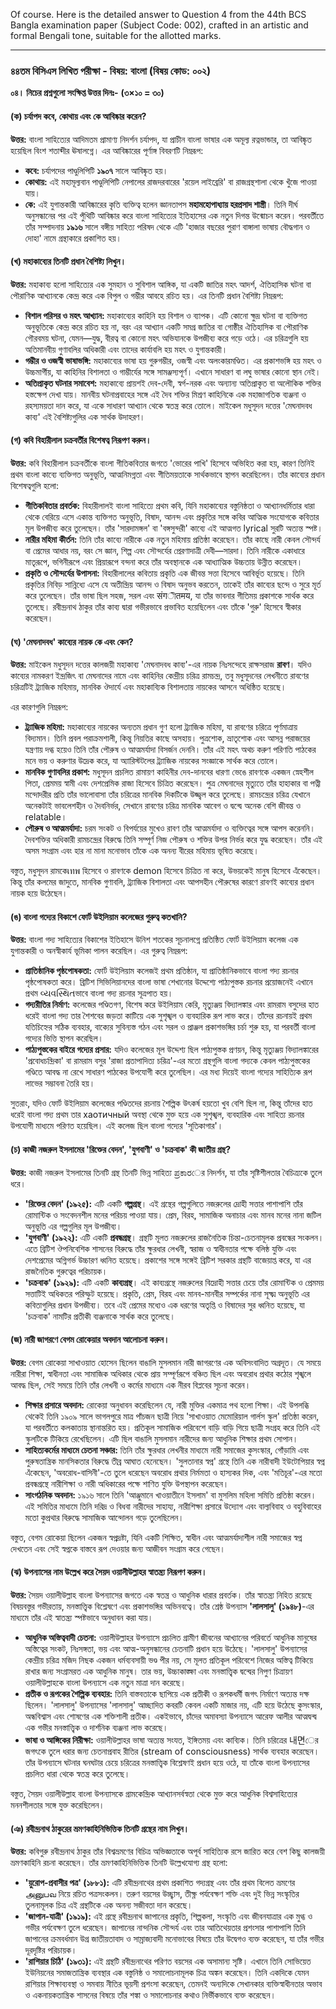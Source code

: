 Of course. Here is the detailed answer to Question 4 from the 44th BCS Bangla examination paper (Subject Code: 002), crafted in an artistic and formal Bengali tone, suitable for the allotted marks.

***

### **৪৪তম বিসিএস লিখিত পরীক্ষা - বিষয়: বাংলা (বিষয় কোড: ০০২)**

**০৪। নিচের প্রশ্নগুলো সংক্ষিপ্ত উত্তর দিনঃ-** **(৩×১০ = ৩০)**

#### **(ক) চর্যাপদ কবে, কোথায় এবং কে আবিষ্কার করেন?**

**উত্তর:**
বাংলা সাহিত্যের আদিমতম প্রামাণ্য নিদর্শন চর্যাপদ, যা প্রাচীন বাংলা ভাষার এক অমূল্য রত্নভান্ডার, তা আবিষ্কৃত হয়েছিল বিংশ শতাব্দীর ঊষালগ্নে। এর আবিষ্কারের পূর্ণাঙ্গ বিবরণটি নিম্নরূপ:

*   **কবে:** চর্যাপদের পাণ্ডুলিপিটি **১৯০৭** সালে আবিষ্কৃত হয়।
*   **কোথায়:** এই মহামূল্যবান পাণ্ডুলিপিটি নেপালের রাজদরবারের 'রয়েল লাইব্রেরি' বা রাজগ্রন্থশালা থেকে খুঁজে পাওয়া যায়।
*   **কে:** এই যুগান্তকারী আবিষ্কারের কৃতি ব্যক্তিত্ব হলেন জ্ঞানতাপস **মহামহোপাধ্যায় হরপ্রসাদ শাস্ত্রী**। তিনি দীর্ঘ অনুসন্ধানের পর এই পুঁথিটি আবিষ্কার করে বাংলা সাহিত্যের ইতিহাসের এক নতুন দিগন্ত উন্মোচন করেন। পরবর্তীতে তাঁর সম্পাদনায় **১৯১৬** সালে বঙ্গীয় সাহিত্য পরিষদ থেকে এটি 'হাজার বছরের পুরাণ বাঙ্গালা ভাষায় বৌদ্ধগান ও দোহা' নামে গ্রন্থাকারে প্রকাশিত হয়।

#### **(খ) মহাকাব্যের তিনটি প্রধান বৈশিষ্ট্য লিখুন।**

**উত্তর:**
মহাকাব্য হলো সাহিত্যের এক সুমহান ও সুবিশাল আঙ্গিক, যা একটি জাতির মহৎ আদর্শ, ঐতিহাসিক ঘটনা বা পৌরাণিক আখ্যানকে কেন্দ্র করে এক বিপুল ও গম্ভীর আবহে রচিত হয়। এর তিনটি প্রধান বৈশিষ্ট্য নিম্নরূপ:

*   **বিশাল পরিসর ও মহৎ আখ্যান:** মহাকাব্যের কাহিনি হয় বিশাল ও ব্যাপক। এটি কোনো ক্ষুদ্র ঘটনা বা ব্যক্তিগত অনুভূতিকে কেন্দ্র করে রচিত হয় না, বরং এর আখ্যান একটি সমগ্র জাতির বা গোষ্ঠীর ঐতিহাসিক বা পৌরাণিক গৌরবময় ঘটনা, যেমন—যুদ্ধ, বীরত্ব বা কোনো মহৎ অভিযানকে উপজীব্য করে গড়ে ওঠে। এর চরিত্রগুলি হয় অতিমানবীয় গুণাবলির অধিকারী এবং তাদের কার্যাবলি হয় মহৎ ও যুগান্তকারী।
*   **গম্ভীর ও ওজস্বী ভাষাভঙ্গি:** মহাকাব্যের ভাষা হয় গুরুগম্ভীর, ওজস্বী এবং অলংকারমণ্ডিত। এর প্রকাশভঙ্গি হয় মহৎ ও উচ্চমার্গীয়, যা কাহিনির বিশালতা ও গাম্ভীর্যের সঙ্গে সামঞ্জস্যপূর্ণ। এখানে সাধারণ বা লঘু ভাষার কোনো স্থান নেই।
*   **অতিপ্রাকৃত ঘটনার সমাবেশ:** মহাকাব্যে প্রায়শই দেব-দেবী, স্বর্গ-নরক এবং অন্যান্য অতিপ্রাকৃত বা অলৌকিক শক্তির হস্তক্ষেপ দেখা যায়। মানবীয় ঘটনাপ্রবাহের সঙ্গে এই দৈব শক্তির মিশ্রণ কাহিনিকে এক মহাজাগতিক ব্যঞ্জনা ও রহস্যময়তা দান করে, যা একে সাধারণ আখ্যান থেকে স্বতন্ত্র করে তোলে। মাইকেল মধুসূদন দত্তের 'মেঘনাদবধ কাব্য' এই বৈশিষ্ট্যগুলির এক সার্থক উদাহরণ।

#### **(গ) কবি বিহারীলাল চক্রবর্তীর বিশেষত্ব নিরূপণ করুন।**

**উত্তর:**
কবি বিহারীলাল চক্রবর্তীকে বাংলা গীতিকবিতার জগতে 'ভোরের পাখি' হিসেবে অভিহিত করা হয়, কারণ তিনিই প্রথম বাংলা কাব্যে ব্যক্তিগত অনুভূতি, আত্মনিমগ্নতা এবং গীতিময়তাকে সার্থকভাবে স্থাপন করেছিলেন। তাঁর কাব্যের প্রধান বিশেষত্বগুলি হলো:

*   **গীতিকবিতার প্রবর্তক:** বিহারীলালই বাংলা সাহিত্যে প্রথম কবি, যিনি মহাকাব্যের বস্তুনিষ্ঠতা ও আখ্যানধর্মিতার ধারা থেকে বেরিয়ে এসে একান্ত ব্যক্তিগত অনুভূতি, বিষাদ, আনন্দ এবং প্রকৃতির সঙ্গে কবির আত্মিক সংযোগকে কবিতার মূল উপজীব্য করে তুলেছেন। তাঁর 'সারদামঙ্গল' বা 'বঙ্গসুন্দরী' কাব্যে এই আত্মগত lyrical সুরটি অত্যন্ত স্পষ্ট।
*   **নারীর মহিমা কীর্তন:** তিনি তাঁর কাব্যে নারীকে এক নতুন মহিমায় প্রতিষ্ঠা করেছেন। তাঁর কাছে নারী কেবল সৌন্দর্য বা প্রেমের আধার নয়, বরং সে জ্ঞান, শিল্প এবং সৌন্দর্যের প্রেরণাদাত্রী দেবী—সারদা। তিনি নারীকে একাধারে মাতৃরূপে, ভগিনীরূপে এবং প্রিয়ারূপে বন্দনা করে তাঁর অবস্থানকে এক আধ্যাত্মিক উচ্চতায় উন্নীত করেছেন।
*   **প্রকৃতি ও সৌন্দর্যের উপাসনা:** বিহারীলালের কবিতায় প্রকৃতি এক জীবন্ত সত্তা হিসেবে আবির্ভূত হয়েছে। তিনি প্রকৃতির নিবিড় সান্নিধ্যে এসে যে অতীন্দ্রিয় আনন্দ ও বিষাদ অনুভব করতেন, তাকেই তাঁর কাব্যের ছন্দে ও সুরে মূর্ত করে তুলেছেন। তাঁর ভাষা ছিল সহজ, সরল এবং संगীतमय, যা তাঁর ভাবনার গীতিময় প্রকাশকে সার্থক করে তুলেছে। রবীন্দ্রনাথ ঠাকুর তাঁর কাব্য দ্বারা গভীরভাবে প্রভাবিত হয়েছিলেন এবং তাঁকে 'গুরু' হিসেবে স্বীকার করেছেন।

#### **(ঘ) 'মেঘনাদবধ' কাব্যের নায়ক কে এবং কেন?**

**উত্তর:**
মাইকেল মধুসূদন দত্তের কালজয়ী মহাকাব্য 'মেঘনাদবধ কাব্য'-এর নায়ক নিঃসন্দেহে রাক্ষসরাজ **রাবণ**। যদিও কাব্যের নামকরণ ইন্দ্রজিৎ বা মেঘনাদের নামে এবং কাহিনির কেন্দ্রীয় চরিত্র রামচন্দ্র, তবু মধুসূদনের লেখনীতে রাবণের চরিত্রটিই ট্র্যাজিক মহিমায়, মানবিক ঔদার্যে এবং মহাকাব্যিক বিশালতায় নায়কের আসনে অধিষ্ঠিত হয়েছে।

এর কারণগুলি নিম্নরূপ:
*   **ট্র্যাজিক মহিমা:** মহাকাব্যের নায়কের অন্যতম প্রধান গুণ হলো ট্র্যাজিক মহিমা, যা রাবণের চরিত্রে পূর্ণমাত্রায় বিদ্যমান। তিনি প্রবল পরাক্রমশালী, কিন্তু নিয়তির কাছে অসহায়। পুত্রশোক, ভ্রাতৃশোক এবং আসন্ন পরাজয়ের যন্ত্রণায় দগ্ধ হয়েও তিনি তাঁর পৌরুষ ও আত্মমর্যাদা বিসর্জন দেননি। তাঁর এই মহৎ অথচ করুণ পরিণতি পাঠকের মনে ভয় ও করুণার উদ্রেক করে, যা অ্যারিস্টটলের ট্র্যাজিক নায়কের সংজ্ঞাকে সার্থক করে তোলে।
*   **মানবিক গুণাবলির প্রকাশ:** মধুসূদন প্রচলিত রামায়ণ কাহিনীর দেব-দানবের ধারণা ভেঙে রাবণকে একজন স্নেহশীল পিতা, প্রেমময় স্বামী এবং দেশপ্রেমিক রাজা হিসেবে চিত্রিত করেছেন। পুত্র মেঘনাদের মৃত্যুতে তাঁর হাহাকার বা পত্নী মন্দোদরীর প্রতি তাঁর ভালোবাসা তাঁর চরিত্রের মানবিক দিকটিকে উজ্জ্বল করে তুলেছে। রামচন্দ্রের চরিত্র যেখানে অনেকটাই ভাবলেশহীন ও দৈবনির্ভর, সেখানে রাবণের চরিত্র মানবিক আবেগ ও দ্বন্দ্বে অনেক বেশি জীবন্ত ও relatable।
*   **পৌরুষ ও আত্মমর্যাদা:** চরম সংকট ও বিপর্যয়ের মুখেও রাবণ তাঁর আত্মমর্যাদা ও ব্যক্তিত্বের সঙ্গে আপস করেননি। দৈবশক্তির অধিকারী রামচন্দ্রের বিরুদ্ধে তিনি সম্পূর্ণ নিজ পৌরুষ ও শক্তির উপর নির্ভর করে যুদ্ধ করেছেন। তাঁর এই অসম সংগ্রাম এবং হার না মানা মনোভাব তাঁকে এক অনন্য বীরের মহিমায় ভূষিত করেছে।

বস্তুত, মধুসূদন রামকেเทพ হিসেবে ও রাবণকে demon হিসেবে চিত্রিত না করে, উভয়কেই মানুষ হিসেবে এঁকেছেন। কিন্তু তাঁর কলমের জাদুতে, মানবিক গুণাবলি, ট্র্যাজিক বিশালতা এবং আপসহীন পৌরুষের কারণে রাবণই কাব্যের প্রধান নায়ক হয়ে উঠেছেন।

#### **(ঙ) বাংলা গদ্যের বিকাশে ফোর্ট উইলিয়াম কলেজের গুরুত্ব কতখানি?**

**উত্তর:**
বাংলা গদ্য সাহিত্যের বিকাশের ইতিহাসে উনিশ শতকের সূচনালগ্নে প্রতিষ্ঠিত ফোর্ট উইলিয়াম কলেজ এক যুগান্তকারী ও অনস্বীকার্য ভূমিকা পালন করেছিল। এর গুরুত্ব নিম্নরূপ:

*   **প্রাতিষ্ঠানিক পৃষ্ঠপোষকতা:** ফোর্ট উইলিয়াম কলেজই প্রথম প্রতিষ্ঠান, যা প্রাতিষ্ঠানিকভাবে বাংলা গদ্য রচনার পৃষ্ঠপোষকতা করে। ব্রিটিশ সিভিলিয়ানদের বাংলা ভাষা শেখানোর উদ্দেশ্যে পাঠ্যপুস্তক রচনার প্রয়োজনেই এখানে প্রথম વ્યવસ્થિતভাবে বাংলা গদ্য রচনার সূত্রপাত হয়।
*   **গদ্যরীতির নির্মাণ:** কলেজের পণ্ডিতগণ, বিশেষ করে উইলিয়াম কেরি, মৃত্যুঞ্জয় বিদ্যালঙ্কার এবং রামরাম বসুদের হাত ধরেই বাংলা গদ্য তার শৈশবের জড়তা কাটিয়ে এক সুশৃঙ্খল ও ব্যবহারিক রূপ লাভ করে। তাঁদের রচনায়ই প্রথম যতিচিহ্নের সঠিক ব্যবহার, বাক্যের সুবিন্যস্ত গঠন এবং সরল ও প্রাঞ্জল প্রকাশভঙ্গির চর্চা শুরু হয়, যা পরবর্তী বাংলা গদ্যের ভিত্তি স্থাপন করেছিল।
*   **পাঠ্যপুস্তকের বাইরে গদ্যের প্রসার:** যদিও কলেজের মূল উদ্দেশ্য ছিল পাঠ্যপুস্তক প্রণয়ন, কিন্তু মৃত্যুঞ্জয় বিদ্যালঙ্কারের 'প্রবোধচন্দ্রিকা' বা রামরাম বসুর 'রাজা প্রতাপাদিত্য চরিত্র'-এর মতো গ্রন্থগুলি বাংলা গদ্যকে কেবল পাঠ্যপুস্তকের গণ্ডিতে আবদ্ধ না রেখে সাধারণ পাঠকের উপযোগী করে তুলেছিল। এর মধ্য দিয়েই বাংলা গদ্যের সাহিত্যিক রূপ লাভের সম্ভাবনা তৈরি হয়।

সুতরাং, যদিও ফোর্ট উইলিয়াম কলেজের পণ্ডিতদের রচনায় শৈল্পিক উৎকর্ষ হয়তো খুব বেশি ছিল না, কিন্তু তাঁদের হাত ধরেই বাংলা গদ্য প্রথম তার хаотичный অবস্থা থেকে মুক্ত হয়ে এক সুশৃঙ্খল, ব্যবহারিক এবং সাহিত্য রচনার উপযোগী মাধ্যমে পরিণত হয়েছিল। এই কলেজ ছিল বাংলা গদ্যের 'সূতিকাগার'।

#### **(চ) কাজী নজরুল ইসলামের 'রিক্তের বেদন', 'যুগবাণী' ও 'চক্রবাক' কী জাতীয় গ্রন্থ?**

**উত্তর:**
কাজী নজরুল ইসলামের তিনটি গ্রন্থ তিনটি ভিন্ন সাহিত্য ಪ್ರಕಾರের নিদর্শন, যা তাঁর সৃষ্টিশীলতার বৈচিত্র্যকে তুলে ধরে।

*   **'রিক্তের বেদন' (১৯২৫):** এটি একটি **গল্পগ্রন্থ**। এই গ্রন্থের গল্পগুলিতে নজরুলের দ্রোহী সত্তার পাশাপাশি তাঁর রোমান্টিক ও সংবেদনশীল মনের পরিচয় পাওয়া যায়। প্রেম, বিরহ, সামাজিক অনাচার এবং মানব মনের নানা জটিল অনুভূতি এর গল্পগুলির মূল উপজীব্য।
*   **'যুগবাণী' (১৯২২):** এটি একটি **প্রবন্ধগ্রন্থ**। গ্রন্থটি মূলত নজরুলের রাজনৈতিক চিন্তা-চেতনামূলক প্রবন্ধের সংকলন। এতে ব্রিটিশ ঔপনিবেশিক শাসনের বিরুদ্ধে তাঁর ক্ষুরধার লেখনী, স্বরাজ ও স্বাধীনতার পক্ষে বলিষ্ঠ যুক্তি এবং দেশপ্রেমের অগ্নিগর্ভ উচ্চারণ ধ্বনিত হয়েছে। প্রকাশের সঙ্গে সঙ্গেই ব্রিটিশ সরকার গ্রন্থটি বাজেয়াপ্ত করে, যা এর রাজনৈতিক গুরুত্বের পরিচায়ক।
*   **'চক্রবাক' (১৯২৯):** এটি একটি **কাব্যগ্রন্থ**। এই কাব্যগ্রন্থে নজরুলের বিদ্রোহী সত্তার চেয়ে তাঁর রোমান্টিক ও প্রেমময় সত্তাটিই অধিকতর পরিস্ফুট হয়েছে। প্রকৃতি, প্রেম, বিরহ এবং মানব-মানবীর সম্পর্কের নানা সূক্ষ্ম অনুভূতি এর কবিতাগুলির প্রধান উপজীব্য। তবে এই প্রেমের মধ্যেও এক ধরণের অতৃপ্তি ও বিষাদের সুর ধ্বনিত হয়েছে, যা 'চক্রবাক' নামটির প্রতীকী ব্যঞ্জনাকে সার্থক করে তুলেছে।

#### **(জ) নারী জাগরণে বেগম রোকেয়ার অবদান আলোচনা করুন।**

**উত্তর:**
বেগম রোকেয়া সাখাওয়াত হোসেন ছিলেন বাঙালি মুসলমান নারী জাগরণের এক অবিসংবাদিত অগ্রদূত। যে সময়ে নারীরা শিক্ষা, স্বাধীনতা এবং সামাজিক অধিকার থেকে প্রায় সম্পূর্ণরূপে বঞ্চিত ছিল এবং অবরোধ প্রথার কঠোর শৃঙ্খলে আবদ্ধ ছিল, সেই সময়ে তিনি তাঁর লেখনী ও কর্মের মাধ্যমে এক নীরব বিপ্লবের সূচনা করেন।

*   **শিক্ষার প্রসারে অবদান:** রোকেয়া অনুধাবন করেছিলেন যে, নারী মুক্তির একমাত্র পথ হলো শিক্ষা। এই উপলব্ধি থেকেই তিনি ১৯০৯ সালে ভাগলপুরে মাত্র পাঁচজন ছাত্রী নিয়ে 'সাখাওয়াত মেমোরিয়াল গার্লস স্কুল' প্রতিষ্ঠা করেন, যা পরবর্তীতে কলকাতায় স্থানান্তরিত হয়। প্রতিকূল সামাজিক পরিবেশে বাড়ি বাড়ি গিয়ে ছাত্রী সংগ্রহ করে তিনি এই স্কুলটিকে টিকিয়ে রেখেছিলেন। এটি ছিল বাঙালি মুসলমান নারীদের জন্য আধুনিক শিক্ষার প্রথম সোপান।
*   **সাহিত্যকর্মের মাধ্যমে চেতনা সঞ্চার:** তিনি তাঁর ক্ষুরধার লেখনীর মাধ্যমে নারী সমাজের কুসংস্কার, গোঁড়ামি এবং পুরুষতান্ত্রিক মানসিকতার বিরুদ্ধে তীব্র আঘাত হেনেছেন। 'সুলতানার স্বপ্ন' গ্রন্থে তিনি এক নারীবাদী ইউটোপিয়ার স্বপ্ন এঁকেছেন, 'অবরোধ-বাসিনী'-তে তুলে ধরেছেন অবরোধ প্রথার নির্মমতা ও হাস্যকর দিক, এবং 'মতিচূর'-এর মতো প্রবন্ধগ্রন্থে নারীশিক্ষা ও নারী অধিকারের পক্ষে শাণিত যুক্তি উপস্থাপন করেছেন।
*   **সাংগঠনিক অবদান:** ১৯১৬ সালে তিনি 'আঞ্জুমানে খাওয়াতীনে ইসলাম' বা মুসলিম মহিলা সমিতি প্রতিষ্ঠা করেন। এই সমিতির মাধ্যমে তিনি দরিদ্র ও বিধবা নারীদের সাহায্য, নারীশিক্ষা প্রসারে উদ্যোগ এবং বাল্যবিবাহ ও বহুবিবাহের মতো কুপ্রথার বিরুদ্ধে সামাজিক আন্দোলন গড়ে তুলেছিলেন।

বস্তুত, বেগম রোকেয়া ছিলেন একজন স্বপ্নদ্রষ্টা, যিনি একটি শিক্ষিত, স্বাধীন এবং আত্মমর্যাদাশীল নারী সমাজের স্বপ্ন দেখতেন এবং সেই স্বপ্নকে বাস্তবে রূপ দেওয়ার জন্য আজীবন সংগ্রাম করে গেছেন।

#### **(ঝ) উপন্যাসের নাম উল্লেখ করে সৈয়দ ওয়ালীউল্লাহর স্বাতন্ত্র্য নিরূপণ করুন।**

**উত্তর:**
সৈয়দ ওয়ালীউল্লাহ বাংলা উপন্যাসের জগতে এক স্বতন্ত্র ও আধুনিক ধারার প্রবর্তক। তাঁর স্বাতন্ত্র্য নিহিত রয়েছে বিষয়বস্তুর গভীরতায়, মনস্তাত্ত্বিক বিশ্লেষণে এবং প্রকাশভঙ্গির অভিনবত্বে। তাঁর শ্রেষ্ঠ উপন্যাস **'লালসালু' (১৯৪৮)**-এর মাধ্যমে তাঁর এই স্বাতন্ত্র্য স্পষ্টভাবে অনুধাবন করা যায়।

*   **আধুনিক অস্তিত্ববাদী চেতনা:** ওয়ালীউল্লাহর উপন্যাসে প্রচলিত গ্রামীণ জীবনের আখ্যানের পরিবর্তে আধুনিক মানুষের অস্তিত্বের সংকট, নিঃসঙ্গতা, ভয় এবং আত্ম-অনুসন্ধানের চেতনাটি প্রধান হয়ে উঠেছে। 'লালসালু' উপন্যাসের কেন্দ্রীয় চরিত্র মজিদ নিছক একজন ধর্মব্যবসায়ী ভণ্ড পীর নয়, সে মূলত প্রতিকূল পরিবেশে নিজের অস্তিত্ব টিকিয়ে রাখার জন্য সংগ্রামরত এক আধুনিক মানুষ। তার ভয়, উচ্চাকাঙ্ক্ষা এবং মনস্তাত্ত্বিক দ্বন্দ্বের নিপুণ চিত্রায়ণ ওয়ালীউল্লাহকে বাংলা উপন্যাসে এক নতুন মাত্রা দান করেছে।
*   **প্রতীক ও রূপকের শৈল্পিক ব্যবহার:** তিনি বাস্তবতাকে ছাপিয়ে এক প্রতীকী ও রূপকধর্মী জগৎ নির্মাণে অত্যন্ত দক্ষ ছিলেন। 'লালসালু' উপন্যাসের 'লালসালু' আচ্ছাদিত কবরটি কেবল একটি মাজার নয়, এটি হয়ে উঠেছে কুসংস্কার, অন্ধবিশ্বাস এবং শোষণের এক শক্তিশালী প্রতীক। একইভাবে, চাঁদের অমাবস্যা উপন্যাসে আরেফ আলীর আত্মদ্বন্দ্ব এক গভীর মনস্তাত্ত্বিক ও দার্শনিক ব্যঞ্জনা লাভ করেছে।
*   **ভাষা ও আঙ্গিকের নিরীক্ষা:** ওয়ালীউল্লাহর ভাষা অত্যন্ত সংযত, ইঙ্গিতময় এবং কাব্যিক। তিনি চরিত্রের 내면ের জগৎকে তুলে ধরার জন্য চেতনাপ্রবাহ রীতির (stream of consciousness) সার্থক ব্যবহার করেছেন। তাঁর উপন্যাসে ঘটনার ঘনঘটার চেয়ে চরিত্রের মনস্তাত্ত্বিক বিশ্লেষণই প্রধান হয়ে ওঠে, যা তাঁকে বাংলা উপন্যাসের প্রচলিত ধারা থেকে স্বতন্ত্র করে তুলেছে।

বস্তুত, সৈয়দ ওয়ালীউল্লাহ বাংলা উপন্যাসকে গ্রামকেন্দ্রিক আখ্যানসর্বস্বতা থেকে মুক্ত করে আধুনিক বিশ্বসাহিত্যের মননশীলতার সঙ্গে যুক্ত করেছিলেন।

#### **(ঞ) রবীন্দ্রনাথ ঠাকুরের ভ্রমণকাহিনিভিত্তিক তিনটি গ্রন্থের নাম লিখুন।**

**উত্তর:**
কবিগুরু রবীন্দ্রনাথ ঠাকুর তাঁর বিশ্বভ্রমণের বিচিত্র অভিজ্ঞতাকে অপূর্ব সাহিত্যিক রসে জারিত করে বেশ কিছু কালজয়ী ভ্রমণকাহিনি রচনা করেছেন। তাঁর ভ্রমণকাহিনিভিত্তিক তিনটি উল্লেখযোগ্য গ্রন্থ হলো:

*   **'য়ুরোপ-প্রবাসীর পত্র' (১৮৮১):** এটি রবীন্দ্রনাথের প্রথম প্রকাশিত গদ্যগ্রন্থ এবং তাঁর প্রথম বিলেত ভ্রমণের அனுபவ নিয়ে রচিত পত্রসংকলন। তরুণ বয়সের উচ্ছ্বাস, তীক্ষ্ণ পর্যবেক্ষণ শক্তি এবং দুই ভিন্ন সংস্কৃতির তুলনামূলক চিত্র এই গ্রন্থটিকে এক অনন্য সজীবতা দান করেছে।
*   **'জাপান-যাত্রী' (১৯১৯):** এই গ্রন্থে রবীন্দ্রনাথ জাপানের প্রকৃতি, শিল্পকলা, সংস্কৃতি এবং জীবনযাত্রার এক মুগ্ধ ও গভীর পর্যবেক্ষণ তুলে ধরেছেন। জাপানের নান্দনিক সৌন্দর্য এবং তার আতিথেয়তার প্রশংসার পাশাপাশি তিনি জাপানের ক্রমবর্ধমান উগ্র জাতীয়তাবাদ ও সাম্রাজ্যবাদী মনোভাবের বিষয়ে তাঁর উদ্বেগও ব্যক্ত করেছেন, যা তাঁর গভীর দূরদৃষ্টির পরিচায়ক।
*   **'রাশিয়ার চিঠি' (১৯৩১):** এই গ্রন্থটি রবীন্দ্রনাথের পরিণত বয়সের এক অসামান্য সৃষ্টি। এখানে তিনি সোভিয়েত ইউনিয়নের সমাজতান্ত্রিক ব্যবস্থার এক বস্তুনিষ্ঠ ও সমালোচনামূলক চিত্র অঙ্কন করেছেন। তিনি একদিকে যেমন রাশিয়ার শিক্ষাব্যবস্থা ও সমবায় নীতির ভূয়সী প্রশংসা করেছেন, তেমনই অন্যদিকে সেখানকার ব্যক্তিস্বাধীনতার অভাব ও একনায়কতান্ত্রিক শাসনের বিষয়ে তাঁর শঙ্কা ও সমালোচনার কথাও নির্ভীকভাবে ব্যক্ত করেছেন।
